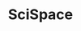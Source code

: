 ---
title: SciSpace
description: SciSpace (previously known as Typeset) is an AI-powered platform designed to assist researchers, academics, and students in navigating, understanding, and writing scientific literature. It simplifies the process of reading and comprehending complex research papers by providing tools like summarization, explanations of technical terms, and citation management.
tags: ["gpt", "col"]
type: Freemium
link: https://chatgpt.com/g/g-NgAcklHd8-scispace
image: https://img.icons8.com/?size=350&id=Nts60kQIvGqe&format=png&color=ffffff
---